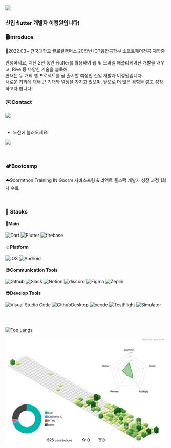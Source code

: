 <img src="https://capsule-render.vercel.app/api?type=waving&color=02569B&height=150&section=header" />


  
### 신입 flutter 개발자 이정원입니다!

### 🖥️Introduce
🏫2022.03~ 건국대학교 글로컬캠퍼스 20학번 ICT융합공학부 소프트웨어전공 재학중
<br><br>
안녕하세요, 지난 2년 동안 Flutter를 활용하여 웹 및 모바일 애플리케이션 개발을 배우고, Rive 등 다양한 기술을 습득해,<br>
현재는 두 개의 앱 프로젝트를 곧 출시할 예정인 신입 개발자 이정원입니다.<br>
새로운 기회에 대해 큰 기대와 열정을 가지고 있으며, 앞으로 더 많은 경험을 쌓고 성장하고자 합니다!
<br>



### ✉️Contact
<a href="mailto:piano23010@gmail.com"><img src="https://img.shields.io/badge/Gmail-D14836?style=for-the-badge&logo=gmail&logoColor=white&link=mailto:piano23010@gmail.com"/></a><br>
<br>
- 노션에 놀러오세요!<br>

<a href="https://intriguing-cowl-e9d.notion.site/Flutter-9ae547bbe5394ce2ab6e9a5280300a06"><img src="https://img.shields.io/badge/Notion-000000?style=for-the-badge&logo=Notion&logoColor=white&link=https://intriguing-cowl-e9d.notion.site/Flutter-9ae547bbe5394ce2ab6e9a5280300a06"/></a> 


<br>

### 🏕️Bootcamp
☁️9oormthon Training IN Goorm 자바스프링 & 리액트 풀스택 개발자 성장 과정 1회차 수료


<br>


### 🔧 Stacks

#### 🥰Main
![Dart](https://img.shields.io/badge/Dart-0175C2.svg?&style=for-the-badge&logo=Dart&logoColor=white)
![Flutter](https://img.shields.io/badge/flutter-02569B.svg?&style=for-the-badge&logo=flutter&logoColor=white)
![firebase](https://img.shields.io/badge/firebase-FFCA28.svg?&style=for-the-badge&logo=firebase&logoColor=white)

#### ☺️Platform
![iOS](https://img.shields.io/badge/iOS-000000.svg?&style=for-the-badge&logo=Apple&logoColor=white)
![Android](https://img.shields.io/badge/Android-3DDC84.svg?&style=for-the-badge&logo=Android&logoColor=white)

#### 😉Communication Tools
![Github](https://img.shields.io/badge/Github-181717.svg?&style=for-the-badge&logo=github&logoColor=white)
![Slack](https://img.shields.io/badge/Slack-4A154B?style=for-the-badge&logo=Slack&logoColor=white)
![Notion](https://img.shields.io/badge/Notion-000000?style=for-the-badge&logo=Notion&logoColor=white)
![discord](https://img.shields.io/badge/discord-5865F2?style=for-the-badge&logo=Discord&logoColor=white)
![Figma](https://img.shields.io/badge/Figma-F24E1E?style=for-the-badge&logo=figma&logoColor=white)
![Zeplin](https://img.shields.io/badge/zeplin-EE6723?style=for-the-badge&logo=openzeppelin&logoColor=white)


#### 😎Develop Tools
![Visual Studio Code](https://img.shields.io/badge/Visual%20Studio%20Code-007ACC.svg?&style=for-the-badge&logo=Visual%20Studio%20Code&logoColor=white)
![GithubDesktop](https://img.shields.io/badge/GithubDesktop-4A154B?style=for-the-badge&logo=Github&logoColor=white)
![xcode](https://img.shields.io/badge/xcode-147EFB?style=for-the-badge&logo=Xcode&logoColor=white)
![TestFlight](https://img.shields.io/badge/TestFlight-147EFB?style=for-the-badge&logo=Xcode&logoColor=white)
![Simulator](https://img.shields.io/badge/Simulator-147EFB?style=for-the-badge&logo=Xcode&logoColor=white)

<br><br>

[![Top Langs](https://github-readme-stats.vercel.app/api/top-langs/?username=location132)](https://github.com/anuraghazra/github-readme-stats)
<!-- [![Anurag's GitHub stats](https://github-readme-stats.vercel.app/api?username=location132)](https://github.com/anuraghazra/github-readme-stats) -->

![](./profile-3d-contrib/profile-green-animate.svg)



 
